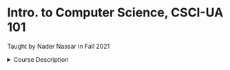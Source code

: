 # Intro. to Computer Science, CSCI-UA 101
Taught by Nader Nassar in Fall 2021
<details> <summary>Course Description</summary>
  Students learn how to design algorithms to solve problems and how to translate these algorithms into working computer programs. Experience is acquired through programming projects in a high level programming language. CSCI-UA 101 is intended as a first course for computer science majors, and for students of other scientific disciplines. Programming assignments.</details>
